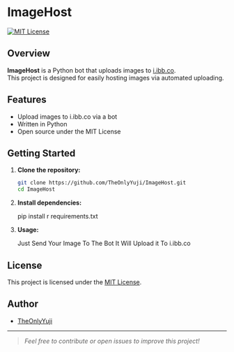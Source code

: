 # ImageHost

[![MIT License](https://img.shields.io/badge/license-MIT-blue.svg)](LICENSE)

## Overview

**ImageHost** is a Python bot that uploads images to [i.ibb.co](https://i.ibb.co/).  
This project is designed for easily hosting images via automated uploading.

## Features

- Upload images to i.ibb.co via a bot
- Written in Python
- Open source under the MIT License

## Getting Started

1. **Clone the repository:**
   ```bash
   git clone https://github.com/TheOnlyYuji/ImageHost.git
   cd ImageHost
   ```

2. **Install dependencies:** 
 
    pip install r requirements.txt

3. **Usage:** 
 
   Just Send Your Image To The Bot It Will Upload it To i.ibb.co

## License

This project is licensed under the [MIT License](LICENSE).

## Author

- [TheOnlyYuji](https://github.com/TheOnlyYuji)

---

> *Feel free to contribute or open issues to improve this project!*
